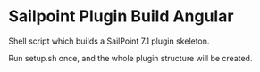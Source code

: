 # Sailpoint Plugin Build Angular

Shell script which builds a SailPoint 7.1 plugin skeleton.

Run setup.sh once, and the whole plugin structure will be created.
